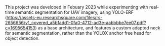 This project was developed in Febuary 2023 while experimenting with real-time semantic segmentation for UAV imagery, using YOLO-ERF (https://assets-eu.researchsquare.com/files/rs-2656656/v1_covered_a5b1add1-0fa0-4712-ad3e-aabbbbe7ee07.pdf?c=1695654153) as a base architecture, and features a custom adapted neck for semantic segmentation, rather than the YOLOX anchor free head for object detection.
